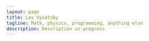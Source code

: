 ```yaml
---
layout: page
title: Lev Vysotsky
tagline: Math, physics, programming, anything else
description: Description in progress
---
```

